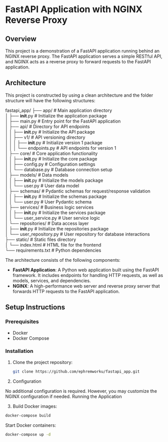 # FastAPI Application with NGINX Reverse Proxy

## Overview
This project is a demonstration of a FastAPI application running behind an NGINX reverse proxy. The FastAPI application serves a simple RESTful API, and NGINX acts as a reverse proxy to forward requests to the FastAPI application.

## Architecture
This project is constructed by using a clean architecture and the folder structure will have the following structures:

fastapi_app/
├── app/                   # Main application directory  
│   ├── __init__.py        # Initialize the application package  
│   ├── main.py            # Entry point for the FastAPI application  
│   ├── api/               # Directory for API endpoints  
│   │   ├── __init__.py    # Initialize the API package  
│   │   ├── v1/            # API versioning directory  
│   │   │   ├── __init__.py    # Initialize version 1 package  
│   │   │   └── endpoints.py   # API endpoints for version 1  
│   ├── core/              # Core application functionality  
│   │   ├── __init__.py    # Initialize the core package  
│   │   ├── config.py      # Configuration settings  
│   │   └── database.py    # Database connection setup  
│   ├── models/            # Data models  
│   │   ├── __init__.py    # Initialize the models package  
│   │   └── user.py        # User data model  
│   ├── schemas/           # Pydantic schemas for request/response validation  
│   │   ├── __init__.py    # Initialize the schemas package  
│   │   └── user.py        # User Pydantic schema  
│   ├── services/          # Business logic services  
│   │   ├── __init__.py    # Initialize the services package  
│   │   └── user_service.py   # User service logic  
│   └── repositories/      # Data access layer  
│       ├── __init__.py    # Initialize the repositories package  
│       └── user_repository.py   # User repository for database interactions  
├── static/                # Static files directory  
│   └── index.html         # HTML file for the frontend  
└── requirements.txt       # Python dependencies  


The architecture consists of the following components:
- **FastAPI Application**: A Python web application built using the FastAPI framework. It includes endpoints for handling HTTP requests, as well as models, services, and dependencies.
- **NGINX**: A high-performance web server and reverse proxy server that forwards HTTP requests to the FastAPI application.

## Setup Instructions
### Prerequisites
- Docker
- Docker Compose

### Installation
1. Clone the project repository:  
   ```sh
   git clone https://github.com/ephremworku/fastapi_app.git
    ``` 

3. Configuration

No additional configuration is required. However, you may customize the NGINX configuration if needed.
Running the Application

3. Build Docker images:

```sh
docker-compose build
```
Start Docker containers:
```sh
docker-compose up -d
```
